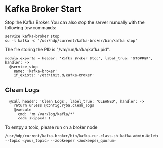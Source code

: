 
# Kafka Broker Start

Stop the Kafka Broker. You can also stop the server manually with the following
tow commands:

```
service kafka-broker stop
su -l kafka -c '/usr/hdp/current/kafka-broker/bin/kafka stop'
```

The file storing the PID is "/var/run/kafka/kafka.pid".

    module.exports = header: 'Kafka Broker Stop', label_true: 'STOPPED', handler: ->
      @service_stop
        name: 'kafka-broker'
        if_exists: '/etc/init.d/kafka-broker'

## Clean Logs

      @call header: 'Clean Logs', label_true: 'CLEANED', handler: ->
        return unless @config.ryba.clean_logs
        @execute
          cmd: 'rm /var/log/kafka/*'
          code_skipped: 1

To emtpy a topic, please run on a broker node
```bash
/usr/hdp/current/kafka-broker/bin/kafka-run-class.sh kafka.admin.DeleteTopicCommand \
--topic <your_topic> --zookeeper <zookeeper_quorum>
```
